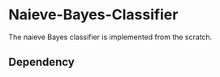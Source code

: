 # Naieve-Bayes-Classifier
The naieve Bayes classifier is implemented from the scratch.  

## Dependency
